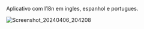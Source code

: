 Aplicativo com I18n em ingles, espanhol e portugues.

![Screenshot_20240406_204208](https://github.com/bfjeje/SuperSimpleI18nAndroidApp/assets/4103952/e024e17d-9cb0-4edd-98e3-85c3ebb47708)
